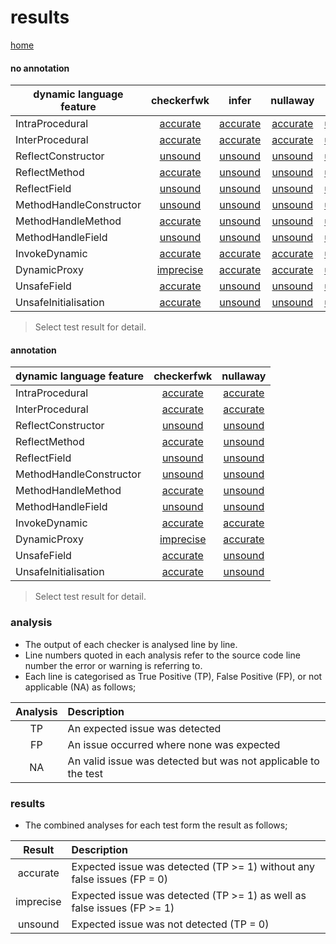 # results

[home](https://github.com/michaelemery/staticanalysis)

#### no annotation

| dynamic language feature | checkerfwk | infer | nullaway | pmd |  spotbugs |
| --- | :---: | :---: | :---: | :---: | :---: |
| IntraProcedural | [accurate](https://github.com/michaelemery/staticanalysis/blob/master/results/nullness/checkerframework.md#IntraProcedural) | [accurate](https://github.com/michaelemery/staticanalysis/blob/master/results/nullness/infer.md#IntraProcedural) | [accurate](https://github.com/michaelemery/staticanalysis/blob/master/results/nullness/nullaway.md#IntraProcedural) | [unsound](https://github.com/michaelemery/staticanalysis/blob/master/results/nullness/pmd.md#IntraProcedural) | [accurate](https://github.com/michaelemery/staticanalysis/blob/master/results/nullness/spotbugs.md#IntraProcedural) |
| InterProcedural | [accurate](https://github.com/michaelemery/staticanalysis/blob/master/results/nullness/checkerframework.md#InterProcedural) | [accurate](https://github.com/michaelemery/staticanalysis/blob/master/results/nullness/infer.md#InterProcedural) | [accurate](https://github.com/michaelemery/staticanalysis/blob/master/results/nullness/nullaway.md#InterProcedural) | [unsound](https://github.com/michaelemery/staticanalysis/blob/master/results/nullness/pmd.md#InterProcedural) | [unsound](https://github.com/michaelemery/staticanalysis/blob/master/results/nullness/spotbugs.md#InterProcedural) |
| ReflectConstructor | [unsound](https://github.com/michaelemery/staticanalysis/blob/master/results/nullness/checkerframework.md#ReflectConstructor) | [unsound](https://github.com/michaelemery/staticanalysis/blob/master/results/nullness/infer.md#ReflectConstructor) | [unsound](https://github.com/michaelemery/staticanalysis/blob/master/results/nullness/nullaway.md#ReflectConstructor) | [unsound](https://github.com/michaelemery/staticanalysis/blob/master/results/nullness/pmd.md#ReflectConstructor) | [unsound](https://github.com/michaelemery/staticanalysis/blob/master/results/nullness/spotbugs.md#ReflectConstructor) |
| ReflectMethod | [accurate](https://github.com/michaelemery/staticanalysis/blob/master/results/nullness/checkerframework.md#ReflectMethod) | [unsound](https://github.com/michaelemery/staticanalysis/blob/master/results/nullness/infer.md#ReflectMethod) | [unsound](https://github.com/michaelemery/staticanalysis/blob/master/results/nullness/nullaway.md#ReflectMethod) | [unsound](https://github.com/michaelemery/staticanalysis/blob/master/results/nullness/pmd.md#ReflectMethod) | [unsound](https://github.com/michaelemery/staticanalysis/blob/master/results/nullness/spotbugs.md#ReflectMethod) |
| ReflectField | [unsound](https://github.com/michaelemery/staticanalysis/blob/master/results/nullness/checkerframework.md#ReflectField) | [unsound](https://github.com/michaelemery/staticanalysis/blob/master/results/nullness/infer.md#ReflectField) | [unsound](https://github.com/michaelemery/staticanalysis/blob/master/results/nullness/nullaway.md#ReflectField) | [unsound](https://github.com/michaelemery/staticanalysis/blob/master/results/nullness/pmd.md#ReflectField) | [unsound](https://github.com/michaelemery/staticanalysis/blob/master/results/nullness/spotbugs.md#ReflectField) |
| MethodHandleConstructor | [unsound](https://github.com/michaelemery/staticanalysis/blob/master/results/nullness/checkerframework.md#MethodHandleConstructor) | [unsound](https://github.com/michaelemery/staticanalysis/blob/master/results/nullness/infer.md#MethodHandleConstructor) | [unsound](https://github.com/michaelemery/staticanalysis/blob/master/results/nullness/nullaway.md#MethodHandleConstructor) | [unsound](https://github.com/michaelemery/staticanalysis/blob/master/results/nullness/pmd.md#MethodHandleConstructor) | [unsound](https://github.com/michaelemery/staticanalysis/blob/master/results/nullness/spotbugs.md#MethodHandleConstructor) |
| MethodHandleMethod | [accurate](https://github.com/michaelemery/staticanalysis/blob/master/results/nullness/checkerframework.md#MethodHandleMethod) | [unsound](https://github.com/michaelemery/staticanalysis/blob/master/results/nullness/infer.md#MethodHandleMethod) | [unsound](https://github.com/michaelemery/staticanalysis/blob/master/results/nullness/nullaway.md#MethodHandleMethod) | [unsound](https://github.com/michaelemery/staticanalysis/blob/master/results/nullness/pmd.md#MethodHandleMethod) | [unsound](https://github.com/michaelemery/staticanalysis/blob/master/results/nullness/spotbugs.md#MethodHandleMethod) |
| MethodHandleField | [unsound](https://github.com/michaelemery/staticanalysis/blob/master/results/nullness/checkerframework.md#MethodHandleField) | [unsound](https://github.com/michaelemery/staticanalysis/blob/master/results/nullness/infer.md#MethodHandleField) | [unsound](https://github.com/michaelemery/staticanalysis/blob/master/results/nullness/nullaway.md#MethodHandleField) | [unsound](https://github.com/michaelemery/staticanalysis/blob/master/results/nullness/pmd.md#MethodHandleField) | [unsound](https://github.com/michaelemery/staticanalysis/blob/master/results/nullness/spotbugs.md#MethodHandleField) |
| InvokeDynamic | [accurate](https://github.com/michaelemery/staticanalysis/blob/master/results/nullness/checkerframework.md#InvokeDynamic) | [accurate](https://github.com/michaelemery/staticanalysis/blob/master/results/nullness/infer.md#InvokeDynamic) | [accurate](https://github.com/michaelemery/staticanalysis/blob/master/results/nullness/nullaway.md#InvokeDynamic) | [unsound](https://github.com/michaelemery/staticanalysis/blob/master/results/nullness/pmd.md#InvokeDynamic) | [unsound](https://github.com/michaelemery/staticanalysis/blob/master/results/nullness/spotbugs.md#InvokeDynamic) |
| DynamicProxy | [imprecise](https://github.com/michaelemery/staticanalysis/blob/master/results/nullness/checkerframework.md#DynamicProxy) | [accurate](https://github.com/michaelemery/staticanalysis/blob/master/results/nullness/infer.md#DynamicProxy) | [accurate](https://github.com/michaelemery/staticanalysis/blob/master/results/nullness/nullaway.md#DynamicProxy) | [unsound](https://github.com/michaelemery/staticanalysis/blob/master/results/nullness/pmd.md#DynamicProxy) | [unsound](https://github.com/michaelemery/staticanalysis/blob/master/results/nullness/spotbugs.md#DynamicProxy) |
| UnsafeField | [accurate](https://github.com/michaelemery/staticanalysis/blob/master/results/nullness/checkerframework.md#UnsafeField) | [unsound](https://github.com/michaelemery/staticanalysis/blob/master/results/nullness/infer.md#UnsafeField) | [unsound](https://github.com/michaelemery/staticanalysis/blob/master/results/nullness/nullaway.md#UnsafeField) | [unsound](https://github.com/michaelemery/staticanalysis/blob/master/results/nullness/pmd.md#UnsafeField) | [unsound](https://github.com/michaelemery/staticanalysis/blob/master/results/nullness/spotbugs.md#UnsafeField) |
| UnsafeInitialisation | [accurate](https://github.com/michaelemery/staticanalysis/blob/master/results/nullness/checkerframework.md#UnsafeInitialisation) | [unsound](https://github.com/michaelemery/staticanalysis/blob/master/results/nullness/infer.md#UnsafeInitialisation) | [unsound](https://github.com/michaelemery/staticanalysis/blob/master/results/nullness/spotbugs.md#UnsafeInitialisation) | [unsound](https://github.com/michaelemery/staticanalysis/blob/master/results/nullness/pmd.md#UnsafeInitialisation) | [unsound](https://github.com/michaelemery/staticanalysis/blob/master/results/nullness/spotbugs.md#UnsafeInitialisation) |

> Select test result for detail.

#### annotation

| dynamic language feature | checkerfwk | nullaway |
| --- | :---: | :---: |
| IntraProcedural | [accurate](https://github.com/michaelemery/staticanalysis/blob/master/results/nullnessCheckerFramework/checkerframework.md#IntraProcedural) | [accurate](https://github.com/michaelemery/staticanalysis/blob/master/results/nullnessJavax/nullaway.md#IntraProcedural) |
| InterProcedural | [accurate](https://github.com/michaelemery/staticanalysis/blob/master/results/nullnessCheckerFramework/checkerframework.md#InterProcedural) | [accurate](https://github.com/michaelemery/staticanalysis/blob/master/results/nullnessJavax/nullaway.md#InterProcedural) | |
| ReflectConstructor | [unsound](https://github.com/michaelemery/staticanalysis/blob/master/results/nullnessCheckerFramework/checkerframework.md#ReflectConstructor) | [unsound](https://github.com/michaelemery/staticanalysis/blob/master/results/nullnessJavax/nullaway.md#ReflectConstructor) |
| ReflectMethod | [accurate](https://github.com/michaelemery/staticanalysis/blob/master/results/nullnessCheckerFramework/checkerframework.md#ReflectMethod)| [unsound](https://github.com/michaelemery/staticanalysis/blob/master/results/nullnessJavax/nullaway.md#ReflectMethod) |
| ReflectField | [unsound](https://github.com/michaelemery/staticanalysis/blob/master/results/nullnessCheckerFramework/checkerframework.md#ReflectField)| [unsound](https://github.com/michaelemery/staticanalysis/blob/master/results/nullnessJavax/nullaway.md#ReflectField) |
| MethodHandleConstructor | [unsound](https://github.com/michaelemery/staticanalysis/blob/master/results/nullnessCheckerFramework/checkerframework.md#MethodHandleConstructor) | [unsound](https://github.com/michaelemery/staticanalysis/blob/master/results/nullnessJavax/nullaway.md#MethodHandleConstructor) |
| MethodHandleMethod | [accurate](https://github.com/michaelemery/staticanalysis/blob/master/results/nullnessCheckerFramework/checkerframework.md#MethodHandleMethod)| [unsound](https://github.com/michaelemery/staticanalysis/blob/master/results/nullnessJavax/nullaway.md#MethodHandleMethod) |
| MethodHandleField | [unsound](https://github.com/michaelemery/staticanalysis/blob/master/results/nullnessCheckerFramework/checkerframework.md#MethodHandleField) | [unsound](https://github.com/michaelemery/staticanalysis/blob/master/results/nullnessJavax/nullaway.md#MethodHandleField) |
| InvokeDynamic | [accurate](https://github.com/michaelemery/staticanalysis/blob/master/results/nullnessCheckerFramework/checkerframework.md#InvokeDynamic)| [accurate](https://github.com/michaelemery/staticanalysis/blob/master/results/nullnessJavax/nullaway.md#InvokeDynamic) |
| DynamicProxy | [imprecise](https://github.com/michaelemery/staticanalysis/blob/master/results/nullnessCheckerFramework/checkerframework.md#DynamicProxy) | [accurate](https://github.com/michaelemery/staticanalysis/blob/master/results/nullnessJavax/nullaway.md#DynamicProxy) |
| UnsafeField | [accurate](https://github.com/michaelemery/staticanalysis/blob/master/results/nullnessCheckerFramework/checkerframework.md#UnsafeField) | [unsound](https://github.com/michaelemery/staticanalysis/blob/master/results/nullnessJavax/nullaway.md#UnsafeField) |
| UnsafeInitialisation | [accurate](https://github.com/michaelemery/staticanalysis/blob/master/results/nullnessCheckerFramework/checkerframework.md#UnsafeInitialisation) | [unsound](https://github.com/michaelemery/staticanalysis/blob/master/results/nullnessJavax/spotbugs.md#UnsafeInitialisation) |

> Select test result for detail.

### analysis

* The output of each checker is analysed line by line.
* Line numbers quoted in each analysis refer to the source code line number the error or warning is referring to.
* Each line is categorised as True Positive (TP), False Positive (FP), or not applicable (NA) as follows;

| Analysis | Description |
| :---: | :--- |
| TP | An expected issue was detected |
| FP | An issue occurred where none was expected |
| NA | An valid issue was detected but was not applicable to the test |

### results

* The combined analyses for each test form the result as follows;

| Result | Description |
| :---: | :--- |
| accurate | Expected issue was detected (TP >= 1) without any false issues (FP = 0) |
| imprecise | Expected issue was detected (TP >= 1) as well as false issues (FP >= 1) |
| unsound | Expected issue was not detected (TP = 0)|
